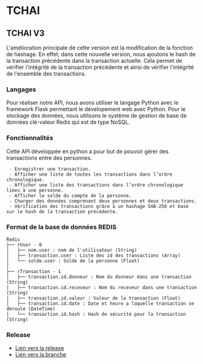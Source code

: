 # TCHAI

## TCHAI V3
L'amélioration principale de cette version est la modification de la fonction de hashage. En effet, dans cette nouvelle version, nous ajoutons le hash de la transaction précédente dans la transaction actuelle. Cela permet de vérifier l'intégrité de la transaction précédente et ainsi de vérifier l'intégrité de l'ensemble des transactions.

### Langages
Pour réaliser notre API, nous avons utiliser le langage Python avec le framework Flask permettant le dévelopement web avec Python. Pour le stockage des données, nous utilisons le système de gestion de base de données clé-valeur Redis qui est de type NoSQL.

### Fonctionnalités
Cette API développée en python a pour but de pouvoir gérer des transactions entre des personnes. 

     - Enregistrer une transaction.
     - Afficher une liste de toutes les transactions dans l’ordre chronologique.
     - Afficher une liste des transactions dans l’ordre chronologique liées à une personne.
     - Afficher le solde du compte de la personne.
     - Charger des données comprenant deux personnes et deux transactions.
     - Vérification des transactions grâce à un hashage SHA-256 et basé sur le hash de la transaction précédente.

### Format de la base de données REDIS

```
Redis
├── rUser - 0
│   ├── nom.user : nom de l'utilisateur (String)
│   ├── transaction.user : Liste des id des transactions (Array)
│   └── solde.user : Solde de la personne (Float)
│
├── rTransaction - 1
│   ├── transaction.id.donneur : Nom du donneur dans une transaction (String)
│   ├── transaction.id.receveur : Nom du receveur dans une transaction (String)
│   ├── transaction.id.valeur : Valeur de la transaction (Float)
│   ├── transaction.id.date : Date et heure a laquelle transaction se déroule (DateTime)
│   └── transaction.id.hash : Hash de sécurité pour la transaction (String)
```

### Release
 - [Lien vers la release](https://github.com/clement-gh/Tchai-Clement-GHYS-Benjamin-MILHET/releases/tag/V3)
 - [Lien vers la branche](https://github.com/clement-gh/Tchai-Clement-GHYS-Benjamin-MILHET/tree/tchaiV3)